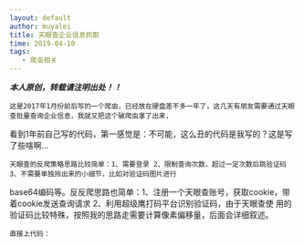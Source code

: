 ```yaml
---
layout: default
author: muyalei
title: 天眼查企业信息抓取
time: 2019-04-10
tags:
   - 爬虫相关
---
```


***本人原创，转载请注明出处！！***

    这是2017年1月份前后写的一个爬虫，已经放在硬盘差不多一年了，这几天有朋友需要通过天眼查批量查询企业信息，我就又把这个破爬虫拿了出来，
看到1年前自己写的代码，第一感觉是：不可能，这么丑的代码是我写的？这是写了些啥啊...

    天眼查的反爬策略思路比较简单：1、需要登录 2、限制查询次数，超过一定次数后跳验证码 3、不需要单独拎出来的小细节，比如对验证码图片进行
base64编码等。反反爬思路也简单：1、注册一个天眼查账号，获取cookie，带着cookie发送查询请求 2、利用超级鹰打码平台识别验证码，由于天眼查使
用的验证码比较特殊，按照我的思路走需要计算像素偏移量，后面会详细叙述。

    直接上代码：
















